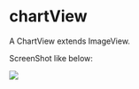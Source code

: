 # chartView
A ChartView extends ImageView. 

ScreenShot like below:

![](http://s16.sinaimg.cn/large/001WICvrgy6Qj97Bu3B3f)
